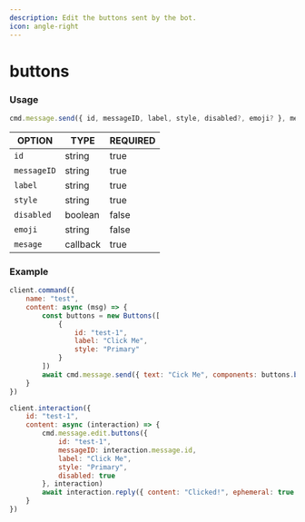 ```yaml
---
description: Edit the buttons sent by the bot.
icon: angle-right
---
```


# buttons

### Usage

```javascript
cmd.message.send({ id, messageID, label, style, disabled?, emoji? }, message)
```

| OPTION      | TYPE     | REQUIRED |
| ----------- | -------- | -------- |
| `id`        | string   | true     |
| `messageID` | string   | true     |
| `label`     | string   | true     |
| `style`     | string   | true     |
| `disabled`  | boolean  | false    |
| `emoji`     | string   | false    |
| `mesage`    | callback | true     |

### Example

```javascript
client.command({
    name: "test",
    content: async (msg) => {
        const buttons = new Buttons([
            {
                id: "test-1",
                label: "Click Me",
                style: "Primary"
            }
        ])
        await cmd.message.send({ text: "Cick Me", components: buttons.build() }, msg)
    }
})

client.interaction({
    id: "test-1",
    content: async (interaction) => {
        cmd.message.edit.buttons({
            id: "test-1",
            messageID: interaction.message.id,
            label: "Click Me",
            style: "Primary",
            disabled: true
        }, interaction)
        await interaction.reply({ content: "Clicked!", ephemeral: true })
    }
})
```
